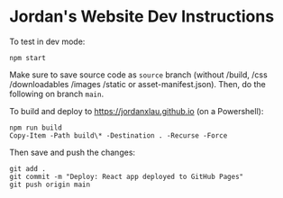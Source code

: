 # Jordan's Website Dev Instructions

To test in dev mode:
```
npm start
```

Make sure to save source code as `source` branch (without /build, /css /downloadables /images /static or asset-manifest.json).
Then, do the following on branch `main`.

To build and deploy to https://jordanxlau.github.io (on a Powershell):
```
npm run build
Copy-Item -Path build\* -Destination . -Recurse -Force
```

Then save and push the changes:
```
git add .
git commit -m "Deploy: React app deployed to GitHub Pages"
git push origin main
```